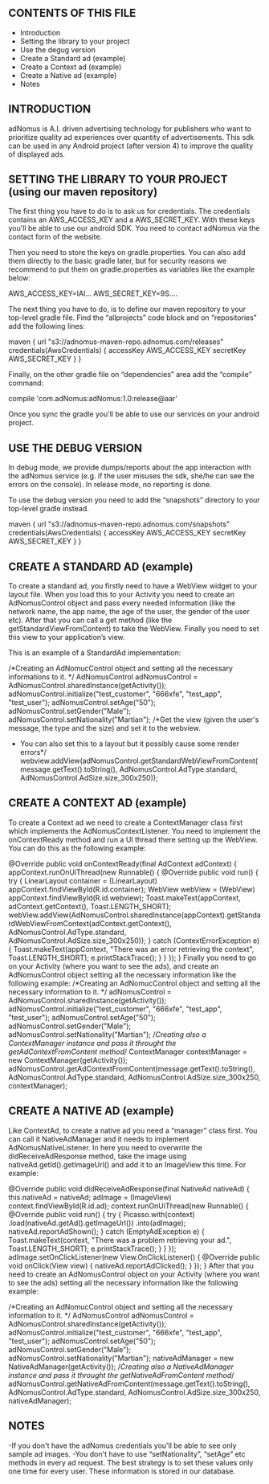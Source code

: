 CONTENTS OF THIS FILE
---------------------
   
 * Introduction
 * Setting the library to your project
 * Use the degug version
 * Create a Standard ad (example)
 * Create a Context ad (example)
 * Create a Native ad (example)
 * Notes
 

INTRODUCTION
------------

adNomus is A.I. driven advertising technology for publishers who want to prioritize quality ad experiences over quantity of advertisements. This sdk can be used in any Android project (after version 4) to improve the quality of displayed ads. 

SETTING THE LIBRARY TO YOUR PROJECT (using our maven repository)
------------

The first thing you have to do is to ask us for credentials. The credentials contains an AWS_ACCESS_KEY and a AWS_SECRET_KEY. With these keys you'll be able to use our android SDK. 
You need to contact adNomus via the contact form of the website.

Then you need to store the keys on gradle.properties. You can also add them directly to the basic gradle later, but for security reasons we recommend to put them on gradle.properties as variables like the example below: 

AWS_ACCESS_KEY=IAI...
AWS_SECRET_KEY=9S....

The next thing you have to do, is to define our maven repository to your top-level gradle file. Find the “allprojects” code block and on “repositories” add the following lines:

maven {
    url "s3://adnomus-maven-repo.adnomus.com/releases"
    credentials(AwsCredentials) {
        accessKey AWS_ACCESS_KEY
        secretKey AWS_SECRET_KEY
    }
}

Finally, on the other gradle file on “dependencies” area add the “compile” command: 

compile 'com.adNomus:adNomus:1.0:release@aar'

Once you sync the gradle you'll be able to use our services on your android project. 



USE THE DEBUG VERSION
------------
In debug mode, we provide dumps/reports about the app interaction with the adNomus service (e.g. if the user 
misuses the sdk,  she/he can see the errors on the console). In release mode, no reporting is done. 

To use the debug version you need to add the “snapshots” directory to your top-level gradle instead.

maven {
    url "s3://adnomus-maven-repo.adnomus.com/snapshots"
    credentials(AwsCredentials) {
        accessKey AWS_ACCESS_KEY
        secretKey AWS_SECRET_KEY
    }
}



CREATE A STANDARD AD (example)
------------

To create a standard ad, you firstly need to have a WebView widget to your layout file. When you load this to your Activity you need to create an AdNomusControl object and pass every needed information (like the network name, the app name, the age of the user, the gender of the user etc). After that you can call a get method (like the getStandardViewFromContent) to take the WebView. Finally you need to set this view to your application’s view. 

This is an example of a StandardAd implementation: 

/*Creating an AdNomucControl object and setting all the necessary informations to it. */
AdNomusControl adNomusControl = AdNomusControl.sharedInstance(getActivity());
adNomusControl.initialize("test_customer", "666xfe", "test_app", "test_user");
adNomusControl.setAge("50");
adNomusControl.setGender("Male");
adNomusControl.setNationality("Martian");
/*Get the view (given the user's message, the type and the size) and set it to the webview.
* You can also set this to a layout but it possibly cause some render errors*/
webview.addView(adNomusControl.getStandardWebViewFromContent(message.getText().toString(), AdNomusControl.AdType.standard, AdNomusControl.AdSize.size_300x250));


CREATE A CONTEXT AD (example)
------------

To create a Context ad we need to create a ContextManager class first which implements the AdNomusContextListener. You need to implement the onContextReady method and run a UI thread there setting up the WebView. You can do this as the following example: 

@Override
public void onContextReady(final AdContext adContext) {
    appContext.runOnUiThread(new Runnable() {
        @Override
        public void run() {
            try {
                LinearLayout container = (LinearLayout) appContext.findViewById(R.id.container);
                WebView webView = (WebView) appContext.findViewById(R.id.webview);
                Toast.makeText(appContext, adContext.getContext(), Toast.LENGTH_SHORT);
                webView.addView(AdNomusControl.sharedInstance(appContext).getStandardWebViewFromContext(adContext.getContext(), AdNomusControl.AdType.standard, AdNomusControl.AdSize.size_300x250));
            } catch (ContextErrorException e) {
                Toast.makeText(appContext, "There was an error retrieving the context", Toast.LENGTH_SHORT);
                e.printStackTrace();
            }
        }
    });
}
Finally you need to go on your Activity (where you want to see the ads), and create an AdNomusControl object setting all the necessary information like the following example: 
/*Creating an AdNomucControl object and setting all the necessary information to it. */
adNomusControl = AdNomusControl.sharedInstance(getActivity());
adNomusControl.initialize("test_customer", "666xfe", "test_app", "test_user");
adNomusControl.setAge("50");
adNomusControl.setGender("Male");
adNomusControl.setNationality("Martian");
/*Creating also a ContextManager instance  and pass it throught the getAdContextFromContent method*/
ContextManager contextManager = new ContextManager(getActivity());
adNomusControl.getAdContextFromContent(message.getText().toString(), AdNomusControl.AdType.standard, AdNomusControl.AdSize.size_300x250, contextManager);
 
CREATE A NATIVE AD (example)
------------

Like ContextAd, to create a native ad you need a “manager” class first. You can call it NativeAdManager and it needs to implement AdNomusNativeListener. In here you need to overwrite the didReceiveAdResponse method, take the image using nativeAd.getId().getImageUrl() and add it to an ImageView this time. For example: 

@Override
public void didReceiveAdResponse(final NativeAd nativeAd) {
    this.nativeAd = nativeAd;
    adImage = (ImageView) context.findViewById(R.id.ad);
    context.runOnUiThread(new Runnable() {
        @Override
        public void run() {
            try {
                Picasso.with(context)
                        .load(nativeAd.getAd().getImageUrl())
                        .into(adImage);
                nativeAd.reportAdShown();
            } catch (EmptyAdException e) {
                Toast.makeText(context, "There was a problem retrieving your ad.", Toast.LENGTH_SHORT);
                e.printStackTrace();
            }
        }
    });
    adImage.setOnClickListener(new View.OnClickListener() {
        @Override
        public void onClick(View view) {
            nativeAd.reportAdClicked();
        }
    });
}
After that you need to create an AdNomusControl object on your Activity  (where you want to see the ads) setting all the necessary information like the following example:

/*Creating an AdNomucControl object and setting all the necessary information to it. */
AdNomusControl adNomusControl = AdNomusControl.sharedInstance(getActivity());
adNomusControl.initialize("test_customer", "666xfe", "test_app", "test_user");
adNomusControl.setAge("50");
adNomusControl.setGender("Male");
adNomusControl.setNationality("Martian");
nativeAdManager = new NativeAdManager(getActivity());
/*Creating also a NativeAdManager instance  and pass it throught the getNativeAdFromContent method*/
adNomusControl.getNativeAdFromContent(message.getText().toString(), AdNomusControl.AdType.standard, AdNomusControl.AdSize.size_300x250, nativeAdManager);


NOTES
------------

-If you don't have the adNomus credentials you'll be able to see only sample ad images.
-You don't have to use “setNationality”, “setAge” etc methods in every ad request. The best strategy is to set these values only one time for every user. These information is stored in our database. 
